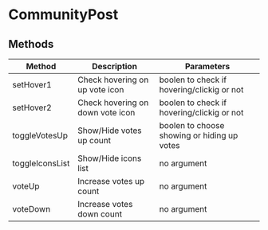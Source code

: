# CommunityPost

## Methods

<!-- @vuese:CommunityPost:methods:start -->
|Method|Description|Parameters|
|---|---|---|
|setHover1|Check hovering on up vote icon|boolen to check if hovering/clickig or not|
|setHover2|Check hovering on down vote icon|boolen to check if hovering/clickig or not|
|toggleVotesUp|Show/Hide votes up count|boolen to choose showing or hiding up votes|
|toggleIconsList|Show/Hide icons list|no argument|
|voteUp|Increase votes up count|no argument|
|voteDown|Increase votes down count|no argument|

<!-- @vuese:CommunityPost:methods:end -->


